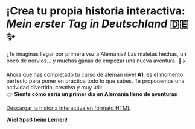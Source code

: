 # ¡Crea tu propia historia interactiva: *Mein erster Tag in Deutschland* 🇩🇪✨

¿Te imaginas llegar por primera vez a Alemania? Las maletas hechas, un poco de nervios... y muchas ganas de empezar una nueva aventura. 🧳✈️

Ahora que has completado tu curso de alemán nivel **A1**, es el momento perfecto para poner en práctica todo lo que sabes. Te proponemos una actividad divertida, creativa y muy útil:  
👉 **Siente cómo sería un primer día en Alemania lleno de aventuras** 

 <a href="/historia_interactiva/dist/llegada_berlin.html" target="_blank">Descargar la historia interactiva en formato HTML</a>



**¡Viel Spaß beim Lernen!**
